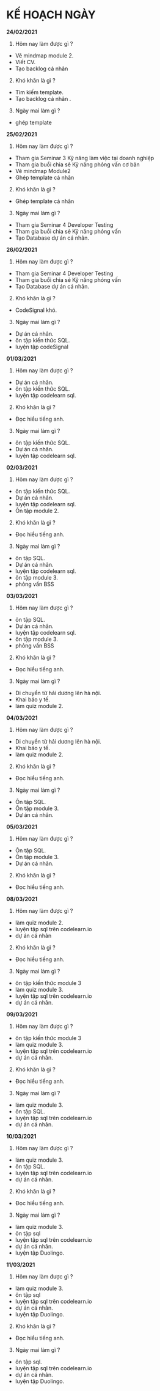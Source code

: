 # KẾ HOẠCH NGÀY
**24/02/2021**
1. Hôm nay làm được gì ?
+ Vẽ mindmap module 2.
+ Viết CV.
+ Tạo backlog cá nhân
2. Khó khăn là gì ?
+ Tìm kiếm template.
+ Tạo backlog cá nhân .
3. Ngày mai làm gì ?
+ ghép template 


**25/02/2021**
1. Hôm nay làm được gì ?
- Tham gia Seminar 3 Kỹ năng làm việc tại doanh nghiệp
- Tham gia buổi chia sẻ Kỹ năng phỏng vấn cơ bản
- Vẽ mindmap Module2
- Ghép template cá nhân
2. Khó khăn là gì ?
- Ghép template cá nhân
3. Ngày mai làm gì ?
- Tham gia Seminar 4 Developer Testing
- Tham gia buổi chia sẻ Kỹ năng phỏng vấn
- Tạo Database dự án cá nhân.

**26/02/2021**
1. Hôm nay làm được gì ?
- Tham gia Seminar 4 Developer Testing
- Tham gia buổi chia sẻ Kỹ năng phỏng vấn
- Tạo Database dự án cá nhân.
2. Khó khăn là gì ?
- CodeSignal khó.
3. Ngày mai làm gì ?
- Dự án cá nhân.
- ôn tập kiến thức SQL.
- luyện tập codeSignal


**01/03/2021**
1. Hôm nay làm được gì ?
- Dự án cá nhân.
- ôn tập kiến thức SQL.
- luyện tập codelearn sql.
2. Khó khăn là gì ?
- Đọc hiểu tiếng anh.
3. Ngày mai làm gì ?
- ôn tập kiến thức SQL.
- Dự án cá nhân.
- luyện tập codelearn sql.


**02/03/2021**
1. Hôm nay làm được gì ?
- ôn tập kiến thức SQL.
- Dự án cá nhân.
- luyện tập codelearn sql.
- Ôn tập module 2.
2. Khó khăn là gì ?
- Đọc hiểu tiếng anh.
3. Ngày mai làm gì ?
- ôn tập SQL.
- Dự án cá nhân.
- luyện tập codelearn sql.
- ôn tập module 3.
- phỏng vấn BSS

**03/03/2021**
1. Hôm nay làm được gì ?
- ôn tập SQL.
- Dự án cá nhân.
- luyện tập codelearn sql.
- ôn tập module 3.
- phỏng vấn BSS
2. Khó khăn là gì ?
- Đọc hiểu tiếng anh.
3. Ngày mai làm gì ?
- Di chuyển từ hải dương lên hà nội.
- Khai báo y tế.
- làm quiz module 2.

**04/03/2021**
1. Hôm nay làm được gì ?
- Di chuyển từ hải dương lên hà nội.
- Khai báo y tế.
- làm quiz module 2.
2. Khó khăn là gì ?
- Đọc hiểu tiếng anh.
3. Ngày mai làm gì ?
- Ôn tập SQL.
- Ôn tập module 3.
- Dự án cá nhân.

**05/03/2021**
1. Hôm nay làm được gì ?
- Ôn tập SQL.
- Ôn tập module 3.
- Dự án cá nhân.
2. Khó khăn là gì ?
- Đọc hiểu tiếng anh.

**08/03/2021**
1. Hôm nay làm được gì ?
- làm quiz module 2.
- luyện tập sql trên  codelearn.io
- dự án cá nhân
2. Khó khăn là gì ?
- Đọc hiểu tiếng anh.
3. Ngày mai làm gì ?
- ôn tập kiến thức module 3
- làm quiz module 3.
- luyện tập sql trên  codelearn.io
- dự án cá nhân.

**09/03/2021**
1. Hôm nay làm được gì ?
- ôn tập kiến thức module 3
- làm quiz module 3.
- luyện tập sql trên  codelearn.io
- dự án cá nhân.
2. Khó khăn là gì ?
- Đọc hiểu tiếng anh.
3. Ngày mai làm gì ?
- làm quiz module 3.
- ôn tập SQL.
- luyện tập sql trên  codelearn.io
- dự án cá nhân.

**10/03/2021**
1. Hôm nay làm được gì ?
- làm quiz module 3.
- ôn tập SQL.
- luyện tập sql trên  codelearn.io
- dự án cá nhân.
2. Khó khăn là gì ?
- Đọc hiểu tiếng anh.
3. Ngày mai làm gì ?
- làm quiz module 3.
- ôn tập sql
- luyện tập sql trên  codelearn.io
- dự án cá nhân.
- luyện tập Duolingo.

**11/03/2021**
1. Hôm nay làm được gì ?
- làm quiz module 3.
- ôn tập sql
- luyện tập sql trên  codelearn.io
- dự án cá nhân.
- luyện tập Duolingo.
2. Khó khăn là gì ?
- Đọc hiểu tiếng anh.
3. Ngày mai làm gì ?
- ôn tập sql.
- luyện tập sql trên  codelearn.io
- dự án cá nhân.
- luyện tập Duolingo.

